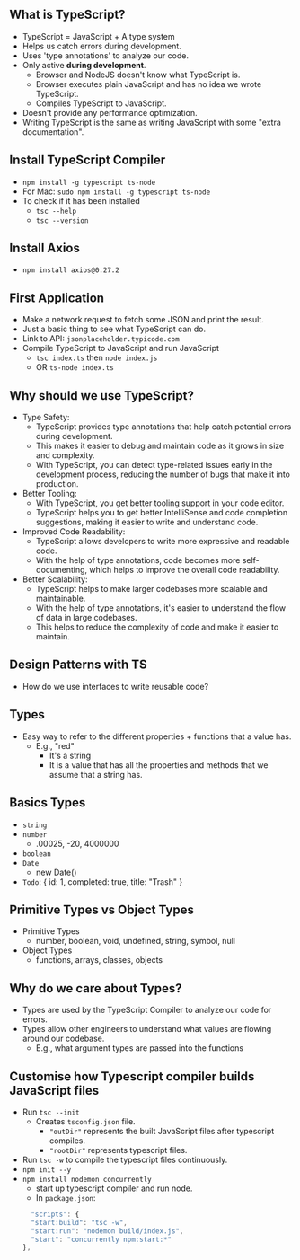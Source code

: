 ## What is TypeScript?

- TypeScript = JavaScript + A type system
- Helps us catch errors during development.
- Uses 'type annotations' to analyze our code.
- Only active **during development**.
  - Browser and NodeJS doesn't know what TypeScript is.
  - Browser executes plain JavaScript and has no idea we wrote TypeScript.
  - Compiles TypeScript to JavaScript.
- Doesn't provide any performance optimization.
- Writing TypeScript is the same as writing JavaScript with some "extra documentation".

## Install TypeScript Compiler

- `npm install -g typescript ts-node`
- For Mac: `sudo npm install -g typescript ts-node`
- To check if it has been installed
  - `tsc --help`
  - `tsc --version`

## Install Axios

- `npm install axios@0.27.2`

## First Application

- Make a network request to fetch some JSON and print the result.
- Just a basic thing to see what TypeScript can do.
- Link to API: `jsonplaceholder.typicode.com`
- Compile TypeScript to JavaScript and run JavaScript
  - `tsc index.ts` then `node index.js`
  - OR `ts-node index.ts`

## Why should we use TypeScript?

- Type Safety:
  - TypeScript provides type annotations that help catch potential errors during development.
  - This makes it easier to debug and maintain code as it grows in size and complexity.
  - With TypeScript, you can detect type-related issues early in the development process, reducing the number of bugs that make it into production.
- Better Tooling:
  - With TypeScript, you get better tooling support in your code editor.
  - TypeScript helps you to get better IntelliSense and code completion suggestions, making it easier to write and understand code.
- Improved Code Readability:
  - TypeScript allows developers to write more expressive and readable code.
  - With the help of type annotations, code becomes more self-documenting, which helps to improve the overall code readability.
- Better Scalability:
  - TypeScript helps to make larger codebases more scalable and maintainable.
  - With the help of type annotations, it's easier to understand the flow of data in large codebases.
  - This helps to reduce the complexity of code and make it easier to maintain.

## Design Patterns with TS

- How do we use interfaces to write reusable code?

## Types

- Easy way to refer to the different properties + functions that a value has.
  - E.g., "red"
    - It's a string
    - It is a value that has all the properties and methods that we assume that a string has.

## Basics Types

- `string`
- `number`
  - .00025, -20, 4000000
- `boolean`
- `Date`
  - new Date()
- `Todo`: { id: 1, completed: true, title: "Trash" }

## Primitive Types vs Object Types

- Primitive Types
  - number, boolean, void, undefined, string, symbol, null
- Object Types
  - functions, arrays, classes, objects

## Why do we care about Types?

- Types are used by the TypeScript Compiler to analyze our code for errors.
- Types allow other engineers to understand what values are flowing around our codebase.
  - E.g., what argument types are passed into the functions

## Customise how Typescript compiler builds JavaScript files

- Run `tsc --init`
  - Creates `tsconfig.json` file.
    - `"outDir"` represents the built JavaScript files after typescript compiles.
    - `"rootDir"` represents typescript files.
- Run `tsc -w` to compile the typescript files continuously.
- `npm init --y`
- `npm install nodemon concurrently`
  - start up typescript compiler and run node.
  - In `package.json`:
  ```js
    "scripts": {
    "start:build": "tsc -w",
    "start:run": "nodemon build/index.js",
    "start": "concurrently npm:start:*"
  },
  ```
